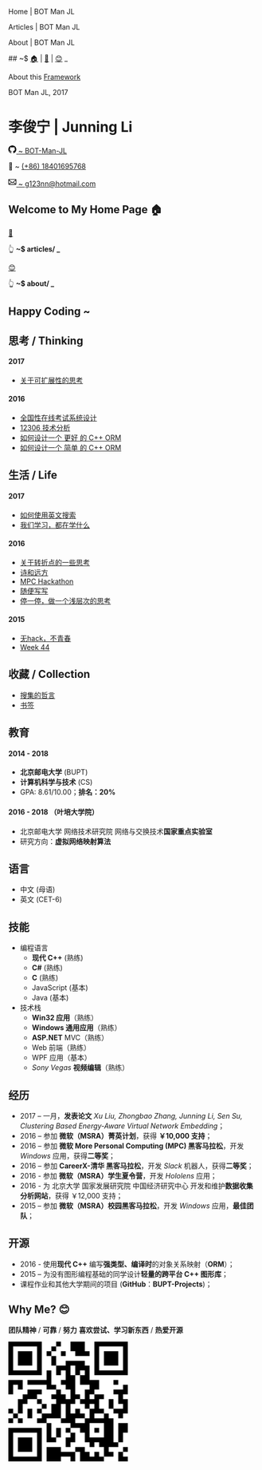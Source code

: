 ﻿<homeTitleSec> Home | BOT Man JL </homeTitleSec>

<articlesTitleSec> Articles | BOT Man JL </articlesTitleSec>

<aboutTitleSec> About | BOT Man JL </aboutTitleSec>

<navSec> ## ~$ [🏠](/) | [📝](/articles/) | [😊](/about/) _ </navSec>

<footerSec>

About this [Framework](https://github.com/BOT-Man-JL/BOT-Man-JL.github.io)

BOT Man JL, 2017

</footerSec>

<contactSec>

# 李俊宁 | Junning Li

[<svg width="16px" height="16px" viewBox="0 0 16 16" version="1.1" xmlns="http://www.w3.org/2000/svg" xmlns:xlink="http://www.w3.org/1999/xlink"><path d="M8,0 C3.58,0 0,3.58 0,8 C0,11.54 2.29,14.53 5.47,15.59 C5.87,15.66 6.02,15.42 6.02,15.21 C6.02,15.02 6.01,14.39 6.01,13.72 C4,14.09 3.48,13.23 3.32,12.78 C3.23,12.55 2.84,11.84 2.5,11.65 C2.22,11.5 1.82,11.13 2.49,11.12 C3.12,11.11 3.57,11.7 3.72,11.94 C4.44,13.15 5.59,12.81 6.05,12.6 C6.12,12.08 6.33,11.73 6.56,11.53 C4.78,11.33 2.92,10.64 2.92,7.58 C2.92,6.71 3.23,5.99 3.74,5.43 C3.66,5.23 3.38,4.41 3.82,3.31 C3.82,3.31 4.49,3.1 6.02,4.13 C6.66,3.95 7.34,3.86 8.02,3.86 C8.7,3.86 9.38,3.95 10.02,4.13 C11.55,3.09 12.22,3.31 12.22,3.31 C12.66,4.41 12.38,5.23 12.3,5.43 C12.81,5.99 13.12,6.7 13.12,7.58 C13.12,10.65 11.25,11.33 9.47,11.53 C9.76,11.78 10.01,12.26 10.01,13.01 C10.01,14.08 10,14.94 10,15.21 C10,15.42 10.15,15.67 10.55,15.59 C13.71,14.53 16,11.53 16,8 C16,3.58 12.42,0 8,0 L8,0 Z" id="Shape"></path></svg> ~
  BOT-Man-JL](https://github.com/BOT-Man-JL)

📱 ~ [(+86) 18401695768]()

[<svg width="16px" height="18px" viewBox="0 0 14 16" version="1.1" xmlns="http://www.w3.org/2000/svg" xmlns:xlink="http://www.w3.org/1999/xlink"><path d="M0,4 L0,12 C0,12.55 0.45,13 1,13 L13,13 C13.55,13 14,12.55 14,12 L14,4 C14,3.45 13.55,3 13,3 L1,3 C0.45,3 0,3.45 0,4 L0,4 Z M13,4 L7,9 L1,4 L13,4 L13,4 Z M1,5.5 L5,8.5 L1,11.5 L1,5.5 L1,5.5 Z M2,12 L5.5,9 L7,10.5 L8.5,9 L12,12 L2,12 L2,12 Z M13,11.5 L9,8.5 L13,5.5 L13,11.5 L13,11.5 Z" id="Shape"></path></svg> ~
  g123nn@hotmail.com](mailto:g123nn@hotmail.com)

</contactSec>

<homeSec>

## Welcome to My Home Page 🏠

[📝](/articles/)

👆 **~$ articles/ _**

[😊](/about/)

👆 **~$ about/ _**

## Happy Coding ~

</homeSec>

<articlesSec>

## 思考 / Thinking

#### 2017

- [关于可扩展性的思考](articles/2017/Thinking-Scalability)

#### 2016

- [全国性在线考试系统设计](articles/2016/Exam-System-Design)
- [12306 技术分析](articles/2016/12306-Architecture)
- [如何设计一个 更好 的 C++ ORM](articles/2016/How-to-Design-a-Better-Cpp-ORM)
- [如何设计一个 简单 的 C++ ORM](articles/2016/How-to-Design-a-Naive-Cpp-ORM)

## 生活 / Life

#### 2017

- [如何使用英文搜索](articles/2017/How-to-Search-English)
- [我们学习，都在学什么](articles/2017/Thinking-College)

#### 2016

- [关于转折点的一些思考](articles/2016/Turning-Point)
- [诗和远方](articles/2016/Utopia-World)
- [MPC Hackathon](articles/2016/MPC-Hackathon)
- [随便写写](articles/2016/Life-Misc)
- [停一停，做一个浅层次的思考](articles/2016/Thinking)

#### 2015

- [无hack，不青春](articles/2015/MS-Campus-Hackathon)
- [Week 44](articles/2015/Week-44)

## 收藏 / Collection

- [搜集的哲言](articles/misc/Quotes)
- [书签](articles/misc/Bookmarks)

</articlesSec>

<aboutSec>

## 教育

#### 2014 - 2018

- **北京邮电大学** (BUPT)
- **计算机科学与技术** (CS)
- GPA: 8.61/10.00；**排名：20%**

#### 2016 - 2018 （叶培大学院）

- 北京邮电大学 网络技术研究院 网络与交换技术**国家重点实验室**
- 研究方向：**虚拟网络映射算法**

## 语言

- 中文 (母语)
- 英文 (CET-6)

## 技能

- 编程语言
  - **现代 C++** (熟练)
  - **C#** (熟练)
  - **C** (熟练)
  - JavaScript (基本)
  - Java (基本)
- 技术栈
  - **Win32 应用**（熟练）
  - **Windows 通用应用**（熟练）
  - **ASP.NET** MVC（熟练）
  - Web 前端（熟练）
  - WPF 应用（基本）
  - *Sony Vegas* **视频编辑**（熟练）

## 经历

- 2017 – 一月，**发表论文**
  *Xu Liu, Zhongbao Zhang, Junning Li, Sen Su,
  Clustering Based Energy-Aware Virtual Network Embedding*；
- 2016 – 参加 **微软（MSRA）菁英计划**，获得 **￥10,000 支持**；
- 2016 – 参加 **微软 More Personal Computing (MPC) 黑客马拉松**，开发 *Windows* 应用，获得**二等奖**；
- 2016 – 参加 **CareerX-清华 黑客马拉松**，开发 *Slack* 机器人，获得**二等奖**；
- 2016 - 参加 **微软（MSRA）学生夏令营**，开发 *Hololens* 应用；
- 2016 - 为 北京大学 国家发展研究院 中国经济研究中心 开发和维护**数据收集分析网站**，获得 ￥12,000 支持；
- 2015 – 参加 **微软（MSRA）校园黑客马拉松**，开发 *Windows* 应用，**最佳团队**；

## 开源

- 2016 - 使用**现代 C++** 编写**强类型、编译时**的对象关系映射（**ORM**）；
- 2015 – 为没有图形编程基础的同学设计**轻量的跨平台 C++ 图形库**；
- 课程作业和其他大学期间的项目 (**GitHub**：**BUPT-Projects**)；

## Why Me? 😊

**团队精神** / **可靠** / **努力**
**喜欢尝试、学习新东西** / **热爱开源**

</aboutSec>

<qrCodeSec>

![QRCode](about/qrCode.svg)

</qrCodeSec>